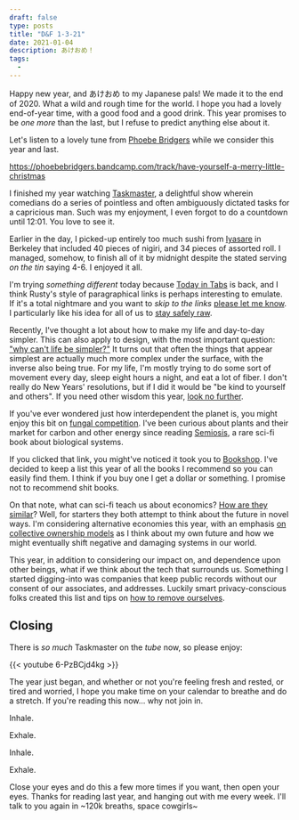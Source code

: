 ```yaml
---
draft: false
type: posts
title: "D&F 1-3-21"
date: 2021-01-04
description: あけおめ！
tags:
  - 
---
```


Happy new year, and あけおめ to my Japanese pals!
We made it to the end of 2020. What a wild and rough time for the world. I hope you had a lovely end-of-year time, with a good food and a good drink. This year promises to be _one more_ than the last, but I refuse to predict anything else about it.

Let's listen to a lovely tune from [Phoebe Bridgers](https://www.newyorker.com/magazine/2020/05/25/phoebe-bridgers-frank-anxious-music) while we consider this year and last.

https://phoebebridgers.bandcamp.com/track/have-yourself-a-merry-little-christmas

I finished my year watching [Taskmaster](https://en.wikipedia.org/wiki/Taskmaster_(TV_series)), a delightful show wherein comedians do a series of pointless and often ambiguously dictated tasks for a capricious man. Such was my enjoyment, I even forgot to do a countdown until 12:01. You love to see it.

Earlier in the day, I picked-up entirely too much sushi from [Iyasare](https://iyasare-berkeley.com) in Berkeley  that included 40 pieces of nigiri, and 34 pieces of assorted roll. I managed, somehow, to finish all of it by midnight despite the stated serving _on the tin_ saying 4-6. I enjoyed it all.

I'm trying _something different_ today because [Today in Tabs](https://www.todayintabs.com/p/let-me-back-in-my-cage) is back, and I think Rusty's style of paragraphical links is perhaps interesting to emulate. If it's a total nightmare and you want to _skip to the links_ [please let me know](mailto:brook@hey.com). I particularly like his idea for all of us to [stay safely raw](https://www.kickstarter.com/projects/philippegorov/blanc-mask-face-the-outdoors-with-your-modern-day-armor). 

Recently, I've thought a lot about how to make my life and day-to-day simpler. This can also apply to design, with the most important question: ["why can't life be simpler?"](https://fs.blog/2020/10/why-life-cant-be-simpler/) It turns out that often the things that appear simplest are actually much more complex under the surface, with the inverse also being true. For my life, I'm mostly trying to do some sort of movement every day, sleep eight hours a night, and eat a lot of fiber. I don't really do New Years' resolutions, but if I did it would be "be kind to yourself and others". If you need other wisdom this year, [look no further](https://www.craft.do/s/w3HKKFvkMoH9GT). 

If you've ever wondered just how interdependent the planet is, you might enjoy this bit on [fungal competition](https://www.quantamagazine.org/soils-microbial-market-shows-the-ruthless-side-of-forests-20190827/). I've been curious about plants and their market for carbon and other energy since reading [Semiosis](https://bookshop.org/lists/dill-fennel-newsletter), a rare sci-fi book about biological systems. 

If you clicked that link, you might've noticed it took you to [Bookshop](https://bookshop.org/lists/dill-fennel-newsletter). I've decided to keep a list this year of all the books I recommend so you can easily find them. I think if you buy one I get a dollar or something. I promise not to recommend shit books.

On that note, what can sci-fi teach us about economics? [How are they similar](https://newhumanist.org.uk/articles/5329/why-sci-fi-and-economics-have-more-in-common-than-you-think)? Well, for starters they both attempt to think about the future in novel ways. I'm considering alternative economies this year, with an emphasis [on collective ownership models](https://www.cooperativeeconomyact.org/) as I think about my own future and how we might eventually shift negative and damaging systems in our world.

This year, in addition to considering our impact on, and dependence upon other beings, what if we think about the tech that surrounds us. Something I started digging-into was companies that keep public records without our consent of our associates, and addresses. Luckily smart privacy-conscious folks created this list and tips on [how to remove ourselves](https://github.com/yaelwrites/Big-Ass-Data-Broker-Opt-Out-List). 

## Closing

There is _so much_ Taskmaster on the _tube_ now, so please enjoy:

{{< youtube 6-PzBCjd4kg >}}

The year just began, and whether or not you're feeling fresh and rested, or tired and worried, I hope you make time on your calendar to breathe and do a stretch. If you're reading this now... why not join in.

Inhale.

Exhale.

Inhale.

Exhale.

Close your eyes and do this a few more times if you want, then open your eyes. Thanks for reading last year, and hanging out with me every week. I'll talk to you again in ~120k breaths, space cowgirls~
